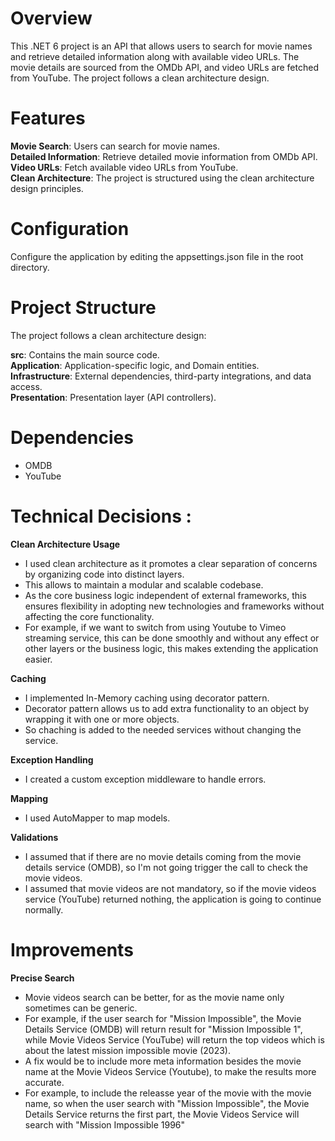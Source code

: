 # Overview <br />
This .NET 6 project is an API that allows users to search for movie names and retrieve detailed information along with available video URLs.
The movie details are sourced from the OMDb API, and video URLs are fetched from YouTube. The project follows a clean architecture design.

# Features <br />
**Movie Search**: Users can search for movie names. <br />
**Detailed Information**: Retrieve detailed movie information from OMDb API. <br />
**Video URLs**: Fetch available video URLs from YouTube. <br />
**Clean Architecture**: The project is structured using the clean architecture design principles. <br />

# Configuration <br />
Configure the application by editing the appsettings.json file in the root directory.

# Project Structure <br />
The project follows a clean architecture design:

**src**: Contains the main source code. <br />
**Application**: Application-specific logic, and Domain entities. <br />
**Infrastructure**: External dependencies, third-party integrations, and data access. <br />
**Presentation**: Presentation layer (API controllers). <br />

# Dependencies <br />
- OMDB <br />
- YouTube <br />

# Technical Decisions : <br /> 

**Clean Architecture Usage** <br />
- I used clean architecture as it promotes a clear separation of concerns by organizing code into distinct layers.
- This allows to maintain a modular and scalable codebase.
- As the core business logic independent of external frameworks, this ensures flexibility in adopting new technologies and frameworks without affecting the core functionality.
- For example, if we want to switch from using Youtube to Vimeo streaming service, this can be done smoothly and without any effect or other layers or the business logic, this makes extending the application easier.

**Caching** <br />
- I implemented In-Memory caching using decorator pattern.
- Decorator pattern allows us to add extra functionality to an object by wrapping it with one or more objects.
- So chaching is added to the needed services without changing the service.

**Exception Handling** <br />
- I created a custom exception middleware to handle errors.

**Mapping** <br />
- I used AutoMapper to map models.

**Validations** <br />
- I assumed that if there are no movie details coming from the movie details service (OMDB), so I'm not going trigger the call to check the movie videos.
- I assumed that movie videos are not mandatory, so if the movie videos service (YouTube) returned nothing, the application is going to continue normally.
 

# Improvements <br />
**Precise Search** <br />
- Movie videos search can be better, for as the movie name only sometimes can be generic.
- For example, if the user search for "Mission Impossible", the Movie Details Service (OMDB) will return result for "Mission Impossible 1", while Movie Videos Service (YouTube) will return the top videos which is about the latest mission impossible movie (2023).
- A fix would be to include more meta information besides the movie name at the Movie Videos Service (Youtube), to make the results more accurate.
- For example, to include the releasse year of the movie with the movie name, so when the user search with "Mission Impossible", the Movie Details Service returns the first part, the Movie Videos Service will search with "Mission Impossible 1996"
